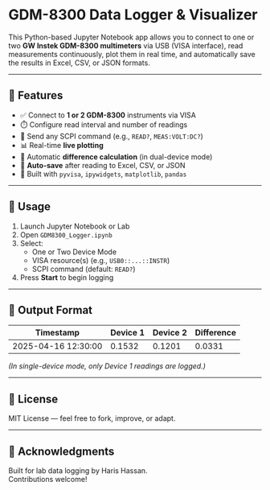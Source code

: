 # GDM-8300 Data Logger & Visualizer

This Python-based Jupyter Notebook app allows you to connect to one or two **GW Instek GDM-8300 multimeters** via USB (VISA interface), read measurements continuously, plot them in real time, and automatically save the results in Excel, CSV, or JSON formats.

---

## 🧰 Features

- ✅ Connect to **1 or 2 GDM-8300** instruments via VISA
- ⏱️ Configure read interval and number of readings
- 📡 Send any SCPI command (e.g., `READ?`, `MEAS:VOLT:DC?`)
- 📊 Real-time **live plotting**
- 🧮 Automatic **difference calculation** (in dual-device mode)
- 💾 **Auto-save** after reading to Excel, CSV, or JSON
- 🧠 Built with `pyvisa`, `ipywidgets`, `matplotlib`, `pandas`

---

## 📓 Usage

1. Launch Jupyter Notebook or Lab
2. Open `GDM8300_Logger.ipynb`
3. Select:
   - One or Two Device Mode
   - VISA resource(s) (e.g., `USB0::...::INSTR`)
   - SCPI command (default: `READ?`)
4. Press **Start** to begin logging

---

## 📁 Output Format

| Timestamp           | Device 1 | Device 2 | Difference |
|---------------------|----------|----------|------------|
| 2025-04-16 12:30:00 | 0.1532   | 0.1201   | 0.0331     |

*(In single-device mode, only Device 1 readings are logged.)*

---

## 📃 License

MIT License — feel free to fork, improve, or adapt.

---

## 🙌 Acknowledgments

Built for lab data logging by Haris Hassan.  
Contributions welcome!
